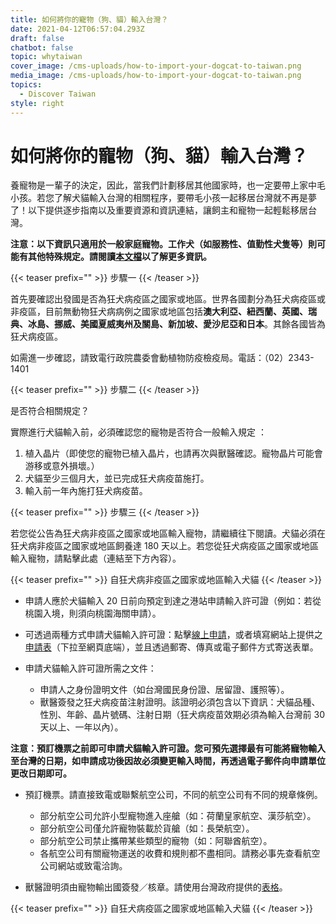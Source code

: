 ```yaml
---
title: 如何將你的寵物（狗、貓）輸入台灣？
date: 2021-04-12T06:57:04.293Z
draft: false
chatbot: false
topic: whytaiwan
cover_image: /cms-uploads/how-to-import-your-dogcat-to-taiwan.png
media_image: /cms-uploads/how-to-import-your-dogcat-to-taiwan.png
topics:
  - Discover Taiwan
style: right
---
```

# 如何將你的寵物（狗、貓）輸入台灣？

養寵物是一輩子的決定，因此，當我們計劃移居其他國家時，也一定要帶上家中毛小孩。若您了解犬貓輸入台灣的相關程序，要帶毛小孩一起移居台灣就不再是夢了！以下提供逐步指南以及重要資源和資訊連結，讓飼主和寵物一起輕鬆移居台灣。

**注意：以下資訊只適用於一般家庭寵物。工作犬（如服務性、值勤性犬隻等）則可能有其他特殊規定。請閱讀[本文檔](https://www.baphiq.gov.tw/ws.php?id=16487)以了解更多資訊。**

{{< teaser prefix="" >}}
步驟一
{{< /teaser >}}

首先要確認出發國是否為狂犬病疫區之國家或地區。世界各國劃分為狂犬病疫區或非疫區，目前無動物狂犬病病例之國家或地區包括**澳大利亞、紐西蘭、英國、瑞典、冰島、挪威、美國夏威夷州及關島、新加坡、愛沙尼亞和日本**。其餘各國皆為狂犬病疫區。

如需進一步確認，請致電行政院農委會動植物防疫檢疫局。電話：（02）2343-1401

{{< teaser prefix="" >}}
步驟二
{{< /teaser >}}

是否符合相關規定？

實際進行犬貓輸入前，必須確認您的寵物是否符合一般輸入規定 ：

1. 植入晶片（即使您的寵物已植入晶片，也請再次與獸醫確認。寵物晶片可能會游移或意外損壞。）
2. 犬貓至少三個月大，並已完成狂犬病疫苗施打。
3. 輸入前一年內施打狂犬病疫苗。

{{< teaser prefix="" >}}
步驟三
{{< /teaser >}}

若您從公告為狂犬病非疫區之國家或地區輸入寵物，請繼續往下閱讀。犬貓必須在狂犬病非疫區之國家或地區飼養達 180 天以上。若您從狂犬病疫區之國家或地區輸入寵物，請點擊此處（連結至下方內容）。

{{< teaser prefix="" >}}
自狂犬病非疫區之國家或地區輸入犬貓
{{< /teaser >}}

* 申請人應於犬貓輸入 20 日前向預定到達之港站申請輸入許可證（例如：若從桃園入境，則須向桃園海關申請）。
* 可透過兩種方式申請犬貓輸入許可證：點擊[線上申請](https://pet-epermit.baphiq.gov.tw/)，或者填寫網站上提供之[申請表](https://www.baphiq.gov.tw/ws.php?id=13028)（下拉至網頁底端），並且透過郵寄、傳真或電子郵件方式寄送表單。
* 申請犬貓輸入許可證所需之文件：

  * 申請人之身份證明文件（如台灣國民身份證、居留證、護照等）。
  * 獸醫簽發之狂犬病疫苗注射證明。該證明必須包含以下資訊：犬貓品種、性別、年齡、晶片號碼、注射日期（狂犬病疫苗效期必須為輸入台灣前 30 天以上、一年以內）。

**注意：預訂機票之前即可申請犬貓輸入許可證。您可預先選擇最有可能將寵物輸入至台灣的日期，如申請成功後因故必須變更輸入時間，再透過電子郵件向申請單位更改日期即可。**

* 預訂機票。請直接致電或聯繫航空公司，不同的航空公司有不同的規章條例。

  * 部分航空公司允許小型寵物進入座艙（如：荷蘭皇家航空、漢莎航空）。
  * 部分航空公司僅允許寵物裝載於貨艙（如：長榮航空）。
  * 部分航空公司禁止攜帶某些類型的寵物（如：阿聯酋航空）。
  * 各航空公司有關寵物運送的收費和規則都不盡相同。請務必事先查看航空公司網站或致電洽詢。
*  獸醫證明須由寵物輸出國簽發／核章。請使用台灣政府提供的[表格](https://www.baphiq.gov.tw/en/upload/baphiq/files/web_structure/14261/20103.pdf)。

{{< teaser prefix="" >}}
自狂犬病疫區之國家或地區輸入犬貓
{{< /teaser >}}